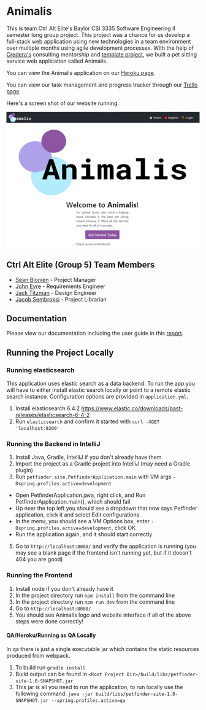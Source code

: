 <!--<img src="project_documentation/animalis_logo.png" alt="Animalis Logo" width="250" height="250" align="right"/>-->

# Animalis

This is team Ctrl Alt Elite's Baylor CSI 3335 Software Engineering II semester long group project. This project was a chance for us develop a full-stack web application using new technologies in a team environment over multiple months using agile development processes. With the help of [Credera's](https://www.credera.com/) consulting mentorship and [template project](https://github.com/jlutteringer/petfinder-site), we built a pet sitting service web application called Animalis. 


You can view the Animalis application on our [Heroku page](https://animalis-site.herokuapp.com/).


You can view our task management and progress tracker through our [Trello page](https://trello.com/b/XZJmAk9w).

Here's a screen shot of our website running:

![Animalis Screenshot](project_documentation/animalis_screenshot.PNG)

## Ctrl Alt Elite (Group 5) Team Members
* [Sean Blonien](https://www.linkedin.com/in/seanblonien/) - Project Manager
* [John Eyre](https://www.linkedin.com/in/john-eyre-264315124/) - Requirements Engineer
* [Jack Titzman](https://www.linkedin.com/in/jrt0799/) - Design Engineer
* [Jacob Sembroksi](https://www.linkedin.com/in/jacob-sembroski-41014013b/) - Project Librarian

## Documentation
Please view our documentation including the user guide in this [report](project_documentation/Animalis_Project_Report_and_Documentation.docx).

## Running the Project Locally

### Running elasticsearch
This application uses elastic search as a data backend. To run the app you will have to either install elastic search locally or point to a remote elastic search instance. Configuration options are provided in `application.yml`.
1. Install elasticsearch 6.4.2 https://www.elastic.co/downloads/past-releases/elasticsearch-6-4-2
2. Run `elasticsearch` and confirm it started with `curl -XGET 'localhost:9200'`

### Running the Backend in IntelliJ
1. Install Java, Gradle, IntelliJ if you don't already have them
3. Import the project as a Gradle project into IntelliJ (may need a Gradle plugin)
4. Run `petfinder.site.PetfinderApplication.main` with VM args `-Dspring.profiles.active=development`
  * Open PetfinderApplication.java, right click, and Run PetfinderApplication.main(), which should fail
  * Up near the top left you should see a dropdown that now says Petfinder application, click it and select Edit configurations
  * In the menu, you should see a VM Options box, enter `-Dspring.profiles.active=development`, click OK
  * Run the application again, and it should start correctly
5. Go to `http://localhost:8080/` and verify the application is running (you may see a blank page if the frontend isn't running yet, but if it doesn't 404 you are good)

### Running the Frontend
1. Install node if you don't already have it
2. In the project directory run `npm install` from the command line
3. In the project directory run `npm run dev` from the command line
4. Go to `http://localhost:8080/`
5. You should see Animalis logo and website interface if all of the above steps were done correctly!

#### QA/Heroku/Running as QA Locally
In qa there is just a single executable jar which contains the static resources produced from webpack.

1. To build run `gradle install`
2. Build output can be found in `<Root Project Dir>/build/libs/petfinder-site-1.0-SNAPSHOT.jar`
3. This jar is all you need to run the application, to run locally use the following command: `java -jar build/libs/petfinder-site-1.0-SNAPSHOT.jar --spring.profiles.active=qa`

